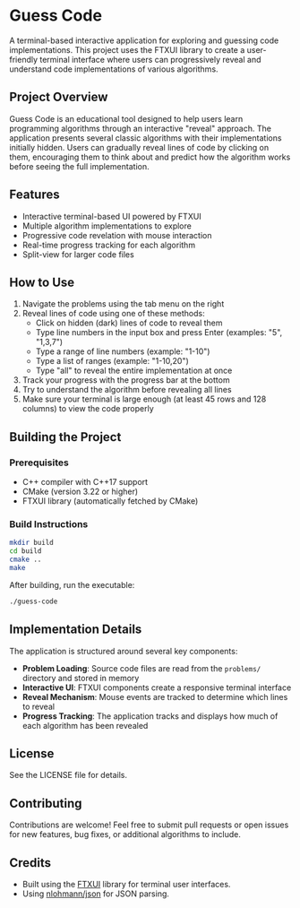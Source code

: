 # Guess Code

A terminal-based interactive application for exploring and guessing code implementations. This project uses the FTXUI library to create a user-friendly terminal interface where users can progressively reveal and understand code implementations of various algorithms.

## Project Overview

Guess Code is an educational tool designed to help users learn programming algorithms through an interactive "reveal" approach. The application presents several classic algorithms with their implementations initially hidden. Users can gradually reveal lines of code by clicking on them, encouraging them to think about and predict how the algorithm works before seeing the full implementation.

## Features

- Interactive terminal-based UI powered by FTXUI
- Multiple algorithm implementations to explore
- Progressive code revelation with mouse interaction
- Real-time progress tracking for each algorithm
- Split-view for larger code files

## How to Use

1. Navigate the problems using the tab menu on the right
2. Reveal lines of code using one of these methods:
   - Click on hidden (dark) lines of code to reveal them
   - Type line numbers in the input box and press Enter (examples: "5", "1,3,7")
   - Type a range of line numbers (example: "1-10")
   - Type a list of ranges (example: "1-10,20")
   - Type "all" to reveal the entire implementation at once
3. Track your progress with the progress bar at the bottom
4. Try to understand the algorithm before revealing all lines
5. Make sure your terminal is large enough (at least 45 rows and 128 columns) to view the code properly

## Building the Project

### Prerequisites
- C++ compiler with C++17 support
- CMake (version 3.22 or higher)
- FTXUI library (automatically fetched by CMake)

### Build Instructions

```bash
mkdir build
cd build
cmake ..
make
```

After building, run the executable:

```bash
./guess-code
```

## Implementation Details

The application is structured around several key components:

- **Problem Loading**: Source code files are read from the `problems/` directory and stored in memory
- **Interactive UI**: FTXUI components create a responsive terminal interface
- **Reveal Mechanism**: Mouse events are tracked to determine which lines to reveal
- **Progress Tracking**: The application tracks and displays how much of each algorithm has been revealed

## License

See the LICENSE file for details.

## Contributing

Contributions are welcome! Feel free to submit pull requests or open issues for new features, bug fixes, or additional algorithms to include.

## Credits

- Built using the [FTXUI](https://github.com/ArthurSonzogni/FTXUI) library for terminal user interfaces.
- Using [nlohmann/json](https://github.com/nlohmann/json) for JSON parsing.
